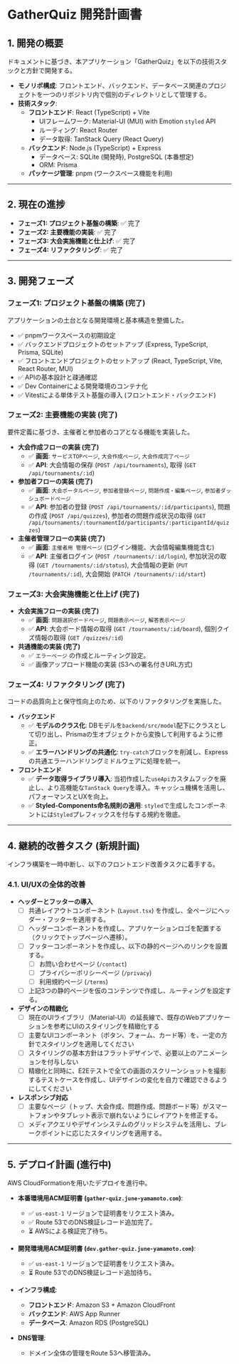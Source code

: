 # GatherQuiz 開発計画書

## 1. 開発の概要

ドキュメントに基づき、本アプリケーション「GatherQuiz」を以下の技術スタックと方針で開発する。

- **モノリポ構成**: フロントエンド、バックエンド、データベース関連のプロジェクトを一つのリポジトリ内で個別のディレクトリとして管理する。
- **技術スタック**:
    - **フロントエンド**: React (TypeScript) + Vite
        - UIフレームワーク: Material-UI (MUI) with Emotion `styled` API
        - ルーティング: React Router
        - データ取得: TanStack Query (React Query)
    - **バックエンド**: Node.js (TypeScript) + Express
        - データベース: SQLite (開発時), PostgreSQL (本番想定)
        - ORM: Prisma
    - **パッケージ管理**: pnpm (ワークスペース機能を利用)

---

## 2. 現在の進捗

- **フェーズ1: プロジェクト基盤の構築**: ✅ 完了
- **フェーズ2: 主要機能の実装**: ✅ 完了
- **フェーズ3: 大会実施機能と仕上げ**: ✅ 完了
- **フェーズ4: リファクタリング**: ✅ 完了

---

## 3. 開発フェーズ

### フェーズ1: プロジェクト基盤の構築 (完了)

アプリケーションの土台となる開発環境と基本構造を整備した。

- ✅ pnpmワークスペースの初期設定
- ✅ バックエンドプロジェクトのセットアップ (Express, TypeScript, Prisma, SQLite)
- ✅ フロントエンドプロジェクトのセットアップ (React, TypeScript, Vite, React Router, MUI)
- ✅ APIの基本設計と疎通確認
- ✅ Dev Containerによる開発環境のコンテナ化
- ✅ Vitestによる単体テスト基盤の導入 (フロントエンド・バックエンド)

### フェーズ2: 主要機能の実装 (完了)

要件定義に基づき、主催者と参加者のコアとなる機能を実装した。

- **大会作成フローの実装 (完了)**
    - ✅ **画面**: `サービスTOPページ`, `大会作成ページ`, `大会作成完了ページ`
    - ✅ **API**: 大会情報の保存 (`POST /api/tournaments`), 取得 (`GET /api/tournaments/:id`)
- **参加者フローの実装 (完了)**
    - ✅ **画面**: `大会ポータルページ`, `参加者登録ページ`, `問題作成・編集ページ`, `参加者ダッシュボードページ`
    - ✅ **API**: 参加者の登録 (`POST /api/tournaments/:id/participants`), 問題の作成 (`POST /api/quizzes`), 参加者の問題作成状況の取得 (`GET /api/tournaments/:tournamentId/participants/:participantId/quizzes`)
- **主催者管理フローの実装 (完了)**
    - ✅ **画面**: `主催者用 管理ページ` (ログイン機能、大会情報編集機能含む)
    - ✅ **API**: 主催者ログイン (`POST /tournaments/:id/login`), 参加状況の取得 (`GET /tournaments/:id/status`), 大会情報の更新 (`PUT /tournaments/:id`), 大会開始 (`PATCH /tournaments/:id/start`)

### フェーズ3: 大会実施機能と仕上げ (完了)

- **大会実施フローの実装 (完了)**
    - ✅ **画面**: `問題選択ボードページ`, `問題表示ページ`, `解答表示ページ`
    - ✅ **API**: 大会ボード情報の取得 (`GET /tournaments/:id/board`), 個別クイズ情報の取得 (`GET /quizzes/:id`)
- **共通機能の実装 (完了)**
    - ✅ `エラーページ` の作成とルーティング設定。
    - ✅ 画像アップロード機能の実装 (S3への署名付きURL方式)

### フェーズ4: リファクタリング (完了)

コードの品質向上と保守性向上のため、以下のリファクタリングを実施した。

- **バックエンド**
    - ✅ **モデルのクラス化**: DBモデルを`backend/src/model`配下にクラスとして切り出し、Prismaの生オブジェクトから変換して利用するように修正。
    - ✅ **エラーハンドリングの共通化**: `try-catch`ブロックを削減し、Expressの共通エラーハンドリングミドルウェアに処理を統一。
- **フロントエンド**
    - ✅ **データ取得ライブラリ導入**: 当初作成した`useApi`カスタムフックを廃止し、より高機能な`TanStack Query`を導入。キャッシュ機構を活用し、パフォーマンスとUXを向上。
    - ✅ **Styled-Components命名規則の適用**: `styled`で生成したコンポーネントには`Styled`プレフィックスを付与する規約を徹底。

---

## 4. 継続的改善タスク (新規計画)

インフラ構築を一時中断し、以下のフロントエンド改善タスクに着手する。

### 4.1. UI/UXの全体的改善

- **ヘッダーとフッターの導入**
    - [ ] 共通レイアウトコンポーネント (`Layout.tsx`) を作成し、全ページにヘッダー・フッターを適用する。
    - [ ] ヘッダーコンポーネントを作成し、アプリケーションロゴを配置する（クリックでトップページへ遷移）。
    - [ ] フッターコンポーネントを作成し、以下の静的ページへのリンクを設置する。
        - [ ] お問い合わせページ (`/contact`)
        - [ ] プライバシーポリシーページ (`/privacy`)
        - [ ] 利用規約ページ (`/terms`)
    - [ ] 上記3つの静的ページを仮のコンテンツで作成し、ルーティングを設定する。

- **デザインの精緻化**
    - [ ] 現在のUIライブラリ（Material-UI）の延長線で、既存のWebアプリケーションを参考にUIのスタイリングを精緻化する
    - [ ] 主要なUIコンポーネント（ボタン、フォーム、カード等）を、一定の方針でスタイリングを適用してください
    - [ ] スタイリングの基本方針はフラットデザインで、必要以上のアニメーションを付与しない
    - [ ] 精緻化と同時に、E2Eテストで全ての画面のスクリーンショットを撮影するテストケースを作成し、UIデザインの変化を自力で確認できるようにしてください

- **レスポンシブ対応**
    - [ ] 主要なページ（トップ、大会作成、問題作成、問題ボード等）がスマートフォンやタブレット表示で崩れないようにレイアウトを修正する。
    - [ ] メディアクエリやデザインシステムのグリッドシステムを活用し、ブレークポイントに応じたスタイリングを適用する。

---

## 5. デプロイ計画 (進行中)

AWS CloudFormationを用いたデプロイを進行中。

- **本番環境用ACM証明書 (`gather-quiz.june-yamamoto.com`)**:
    - ✅ `us-east-1` リージョンで証明書をリクエスト済み。
    - ✅ Route 53でのDNS検証レコード追加完了。
    - ⏳ AWSによる検証完了待ち。

- **開発環境用ACM証明書 (`dev.gather-quiz.june-yamamoto.com`)**:
    - ✅ `us-east-1` リージョンで証明書をリクエスト済み。
    - ⏳ Route 53でのDNS検証レコード追加待ち。

- **インフラ構成**:
    - **フロントエンド**: Amazon S3 + Amazon CloudFront
    - **バックエンド**: AWS App Runner
    - **データベース**: Amazon RDS (PostgreSQL)
- **DNS管理**:
    - ドメイン全体の管理をRoute 53へ移管済み。